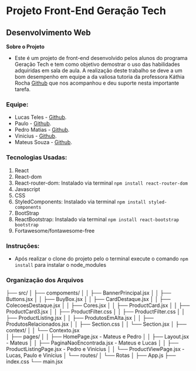 # Projeto Front-End Geração Tech
## Desenvolvimento Web 


<!-- FAZER UMA DESCRIÇÃO SOBRE O PROJETO DO CURSO -->
**Sobre o Projeto** 
-  Este é um projeto de front-end desenvolvido pelos alunos do programa Geração Tech e tem como objetivo demostrar o uso das habilidades adquiridas em sala de aula. A realização deste trabalho se deve a um bom desempenho em equipe a da valiosa tutoria da professora Káthia Rocha [Github](https://github.com/techcomkathia) que nos acompanhou e deu suporte nesta importante tarefa.

<!-- AQUI FICA O NOME DOS PARTICIPANTES DO PROJETO -->
### Equipe:

* Lucas Teles - [Github](https://github.com/magicianLucas).
* Paulo - [Github](https://github.com/paulomtx).
* Pedro Matias - [Github](https://github.com/PedroMatias1998).
* Vinicius - [Github](https://github.com/Vicore123).
* Mateus Souza - [Github](https://github.com/MattSouza14).


### Tecnologias Usadas:
1. React
2. React-dom
3. React-router-dom: Instalado via terminal `npm install react-router-dom`
4. Javascript
5. CSS
6. StyledComponents: Instalado via terminal `npm install styled-components`
7. BootStrap
8. ReactBootstrap: Instalado via terminal `npm install react-bootstrap bootstrap`
9. Fortawesome/fontawesome-free

### Instruções: 
- Após realizar o clone do projeto pelo o terminal execute o comando `npm install` para instalar o node_modules


### Organização dos Arquivos
├── src/
│   ├── compoments/
│   │   ├── BannerPrincipal.jsx 
│   │   ├── Buttons.jsx
│   │   ├── BuyBox.jsx 
│   │   ├── CardDestaque.jsx
│   │   ├── ColecoesDestaque.jsx 
│   │   ├── Cores.jsx 
│   │   ├── ProductCard.jsx
│   │   ├── ProductCard3.jsx
│   │   ├── ProductFilter.css
│   │   ├── ProductFilter.css
│   │   ├── ProductListing.jsx
│   │   ├── ProdutosEmAlta.jsx
│   │   ├── ProdutosRelacionados.jsx
│   │   ├── Section.css
│   │   └── Section.jsx
│   ├── context/
│   │   └── Contexto.jsx  
│   ├── pages/
│   │    ├── HomePage.jsx - Mateus e Pedro
│   │    ├── Layout.jsx - Mateus
│   │    ├── PaginaNaoEncontrada.jsx - Mateus e Lucas
│   │    ├── ProductListingPage.jsx - Pedro e Vinícius 
│   │    └── ProductViewPage.jsx - Lucas, Paulo e Vinícius 
│   └── routes/
│       └── Rotas
│
├── App.js
├── index.css
└── main.jsx






